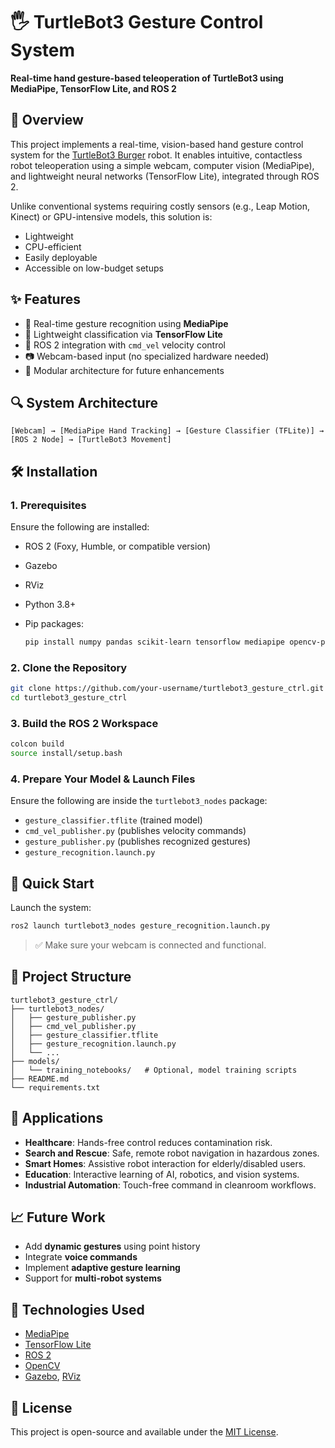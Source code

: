 # 🖐️ TurtleBot3 Gesture Control System

**Real-time hand gesture-based teleoperation of TurtleBot3 using MediaPipe, TensorFlow Lite, and ROS 2**

## 📌 Overview

This project implements a real-time, vision-based hand gesture control system for the [TurtleBot3 Burger](https://emanual.robotis.com/docs/en/platform/turtlebot3/overview/) robot. It enables intuitive, contactless robot teleoperation using a simple webcam, computer vision (MediaPipe), and lightweight neural networks (TensorFlow Lite), integrated through ROS 2.

Unlike conventional systems requiring costly sensors (e.g., Leap Motion, Kinect) or GPU-intensive models, this solution is:

* Lightweight
* CPU-efficient
* Easily deployable
* Accessible on low-budget setups

## ✨ Features

* 🚶 Real-time gesture recognition using **MediaPipe**
* 🧠 Lightweight classification via **TensorFlow Lite**
* 🤖 ROS 2 integration with `cmd_vel` velocity control
* 📷 Webcam-based input (no specialized hardware needed)
* 🔁 Modular architecture for future enhancements

## 🔍 System Architecture

```
[Webcam] → [MediaPipe Hand Tracking] → [Gesture Classifier (TFLite)] → [ROS 2 Node] → [TurtleBot3 Movement]
```

## 🛠️ Installation

### 1. Prerequisites

Ensure the following are installed:

* ROS 2 (Foxy, Humble, or compatible version)
* Gazebo
* RViz
* Python 3.8+
* Pip packages:

  ```bash
  pip install numpy pandas scikit-learn tensorflow mediapipe opencv-python
  ```

### 2. Clone the Repository

```bash
git clone https://github.com/your-username/turtlebot3_gesture_ctrl.git
cd turtlebot3_gesture_ctrl
```

### 3. Build the ROS 2 Workspace

```bash
colcon build
source install/setup.bash
```

### 4. Prepare Your Model & Launch Files

Ensure the following are inside the `turtlebot3_nodes` package:

* `gesture_classifier.tflite` (trained model)
* `cmd_vel_publisher.py` (publishes velocity commands)
* `gesture_publisher.py` (publishes recognized gestures)
* `gesture_recognition.launch.py`

## 🚀 Quick Start

Launch the system:

```bash
ros2 launch turtlebot3_nodes gesture_recognition.launch.py
```

> ✅ Make sure your webcam is connected and functional.

## 📂 Project Structure

```
turtlebot3_gesture_ctrl/
├── turtlebot3_nodes/
│   ├── gesture_publisher.py
│   ├── cmd_vel_publisher.py
│   ├── gesture_classifier.tflite
│   ├── gesture_recognition.launch.py
│   └── ...
├── models/
│   └── training_notebooks/   # Optional, model training scripts
├── README.md
└── requirements.txt
```

## 🎯 Applications

* **Healthcare**: Hands-free control reduces contamination risk.
* **Search and Rescue**: Safe, remote robot navigation in hazardous zones.
* **Smart Homes**: Assistive robot interaction for elderly/disabled users.
* **Education**: Interactive learning of AI, robotics, and vision systems.
* **Industrial Automation**: Touch-free command in cleanroom workflows.

## 📈 Future Work

* Add **dynamic gestures** using point history
* Integrate **voice commands**
* Implement **adaptive gesture learning**
* Support for **multi-robot systems**

## 🧠 Technologies Used

* [MediaPipe](https://mediapipe.dev/)
* [TensorFlow Lite](https://www.tensorflow.org/lite)
* [ROS 2](https://docs.ros.org/en/)
* [OpenCV](https://opencv.org/)
* [Gazebo](https://gazebosim.org/), [RViz](http://wiki.ros.org/rviz)

## 📜 License

This project is open-source and available under the [MIT License](LICENSE).
